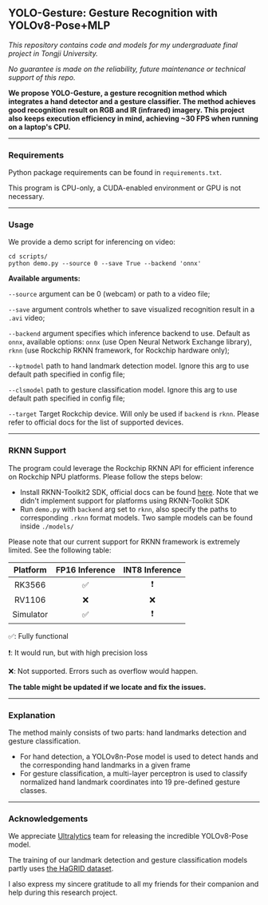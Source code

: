 ## YOLO-Gesture: Gesture Recognition with YOLOv8-Pose+MLP

*This repository contains code and models for my undergraduate final project in Tongji University.*

*No guarantee is made on the reliability, future maintenance or technical support of this repo.*

**We propose YOLO-Gesture, a gesture recognition method which integrates a hand detector and a gesture classifier. The method achieves good recognition result on RGB and IR (infrared) imagery. This project also keeps execution efficiency in mind, achieving ~30 FPS when running on a laptop's CPU.**

---

### Requirements
Python package requirements can be found in `requirements.txt`.

This program is CPU-only, a CUDA-enabled environment or GPU is not necessary.

---

### Usage
We provide a demo script for inferencing on video:

```commandline
cd scripts/
python demo.py --source 0 --save True --backend 'onnx'
```
**Available arguments:**

`--source` argument can be 0 (webcam) or path to a video file;

`--save` argument controls whether to save visualized recognition result in a `.avi` video;

`--backend` argument specifies which inference backend to use. Default as `onnx`, available options: `onnx` (use Open Neural Network Exchange library), `rknn` (use Rockchip RKNN framework, for Rockchip hardware only);

`--kptmodel` path to hand landmark detection model. Ignore this arg to use default path specified in config file;

`--clsmodel` path to gesture classification model. Ignore this arg to use default path specified in config file;

`--target` Target Rockchip device. Will only be used if `backend` is `rknn`. Please refer to official docs for the list of supported devices.

---

### RKNN Support
The program could leverage the Rockchip RKNN API for efficient inference on Rockchip NPU platforms. Please follow the steps below:
* Install RKNN-Toolkit2 SDK, official docs can be found [here](https://github.com/rockchip-linux/rknn-toolkit2/tree/master/doc). Note that we didn't implement support for platforms using RKNN-Toolkit SDK
* Run `demo.py` with `backend` arg set to `rknn`, also specify the paths to corresponding `.rknn` format models. Two sample models can be found inside `./models/`

Please note that our current support for RKNN framework is extremely limited. See the following table:

| Platform  | FP16 Inference | INT8 Inference |
|:---------:|:--------------:|:--------------:|
|  RK3566   |       ✅        |       ❗        |
|  RV1106   |       ❌        |       ❌        |
| Simulator |       ✅        |       ❗        |

✅: Fully functional

❗: It would run, but with high precision loss

❌: Not supported. Errors such as overflow would happen.

**The table might be updated if we locate and fix the issues.**

---

### Explanation
The method mainly consists of two parts: hand landmarks detection and gesture classification.

* For hand detection, a YOLOv8n-Pose model is used to detect hands and the corresponding hand landmarks in a given frame
* For gesture classification, a multi-layer perceptron is used to classify normalized hand landmark coordinates into 19 pre-defined gesture classes.

---

### Acknowledgements
We appreciate [Ultralytics](https://github.com/ultralytics/ultralytics) team for releasing the incredible YOLOv8-Pose model.

The training of our landmark detection and gesture classification models partly uses [the HaGRID dataset](https://github.com/hukenovs/hagrid).

I also express my sincere gratitude to all my friends for their companion and help during this research project.